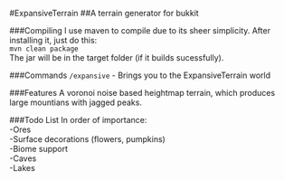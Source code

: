 #ExpansiveTerrain
##A terrain generator for bukkit

###Compiling
I use maven to compile due to its sheer simplicity. After installing it, just do this:   
`mvn clean package`   
The jar will be in the target folder (if it builds sucessfully).

###Commands
`/expansive` - Brings you to the ExpansiveTerrain world

###Features
A voronoi noise based heightmap terrain, which produces large mountians with jagged peaks.

###Todo List
In order of importance:   
-Ores   
-Surface decorations (flowers, pumpkins)   
-Biome support   
-Caves   
-Lakes   
